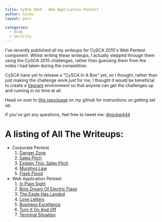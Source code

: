 ```yaml
---
title: CySCA 2015 - Web Application Pentest
author: nickw
layout: post

categories:
  - Blog
  - Security
---
```


I've recently published all my writeups for CySCA 2015's Web Pentest component.
Whilst writing these writeups, I actually stepped through them using the CySCA
2015 challenges, rather than guessing them from the notes I had taken during the
competition. 

CySCA have yet to release a "CySCA In A Box" yet, so I thought, rather than just
making the challenge work _just_ for me, I thought it would be beneficial to 
create a [Vagrant](http://www.vagrantup.com/) environment so that anyone can 
get the challenges up and running in no time at all. 

Head on over to [this repo/page](https://github.com/nickw444/CySCA2015/tree/master/web_application_pentest/files)
on my github for instructions on getting set up. 

If you've got any questions, feel free to tweet me: 
[@nickw444](http://twitter.com/nickw444)

# A listing of All The Writeups:

- Corporate Pentest
    1. [Danger Zone](/post/2015/cysca_corp_00_danger_zone/)
    1. [Sales Pitch](/post/2015/cysca_corp_10_sales_pitch/)
    1. [Explain This: Sales Pitch](/post/2015/cysca_corp_11_sales_pitch_explain/)
    1. [Murphys Law](/post/2015/cysca_corp_20_murphys_law/)
    1. [Flash Flood](/post/2015/cysca_corp_30_flash_flood/)
- Web Application Pentest
    1. [In Plain Sight](/post/2015/cysca_web_00_in_plain_sight/)
    1. [Bots Dream Of Electric Flags](/post/2015/cysca_web_01_bots_dream_of_electric_flags/)
    1. [The Eagle Has Landed](/post/2015/cysca_web_02_the_eagle_has_landed/)
    1. [Love Letters](/post/2015/cysca_web_03_love_letters/)
    1. [Business Excellence](/post/2015/cysca_web_04_business_excellence/)
    1. [Turn It On And Off](/post/2015/cysca_web_05_turn_it_on_and_off_again/)
    1. [Terminal Situation](/post/2015/cysca_web_06_terminal_situation/)

